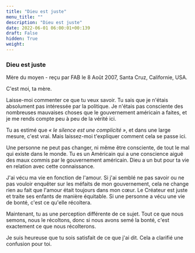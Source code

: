 ```yaml
---
title: "Dieu est juste"
menu_title: ""
description: "Dieu est juste"
date: 2022-06-01 06:00:01+00:139
draft: False
hidden: True
weight:
---
```

### Dieu est juste

Mère du moyen - reçu par FAB le 8 Août 2007, Santa Cruz, Californie, USA.

C'est moi, ta mère.

Laisse-moi commenter ce que tu veux savoir. Tu sais que je n'étais absolument pas intéressée par la politique. Je n'étais pas consciente des nombreuses mauvaises choses que le gouvernement américain a faites, et je me rends compte peu à peu de la vérité ici.

Tu as estimé que *« le silence est une complicité »*, et dans une large mesure, c'est vrai. Mais laissez-moi t'expliquer comment cela se passe ici.

Une personne ne peut pas changer, ni même être consciente, de tout le mal qui existe dans le monde. Tu es un Américain qui a une conscience aiguë des maux commis par le gouvernement américain. Dieu a un but pour ta vie en relation avec cette connaissance.

J'ai vécu ma vie en fonction de l'amour. Si j'ai semblé ne pas savoir ou ne pas vouloir enquêter sur les méfaits de mon gouvernement, cela ne change rien au fait que l'amour était toujours dans mon cœur. Le Créateur est juste et traite ses enfants de manière équitable. Si une personne a vécu une vie de bonté, c'est ce qu'elle récoltera.

Maintenant, tu as une perception différente de ce sujet. Tout ce que nous semons, nous le récoltons, donc si nous avons semé la bonté, c'est exactement ce que nous récolterons.

Je suis heureuse que tu sois satisfait de ce que j'ai dit. Cela a clarifié une confusion pour toi.